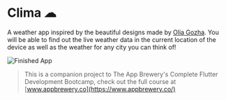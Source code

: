 
# Clima ☁

A weather app inspired by the beautiful designs made by [Olia Gozha](https://dribbble.com/shots/4663154-). You will be able to find out the live weather data in the current location of the device as well as the weather for any city you can think of!

![Finished App](https://github.com/londonappbrewery/Images/blob/master/clima-demo.gif)



>This is a companion project to The App Brewery's Complete Flutter Development Bootcamp, check out the full course at [www.appbrewery.co](https://www.appbrewery.co/)
